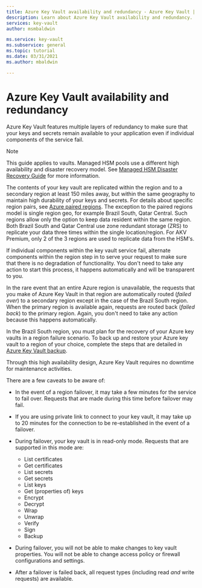 ```yaml
---
title: Azure Key Vault availability and redundancy - Azure Key Vault | Microsoft Docs
description: Learn about Azure Key Vault availability and redundancy.
services: key-vault
author: msmbaldwin

ms.service: key-vault
ms.subservice: general
ms.topic: tutorial
ms.date: 03/31/2021
ms.author: mbaldwin

---
```

# Azure Key Vault availability and redundancy

Azure Key Vault features multiple layers of redundancy to make sure that your keys and secrets remain available to your application even if individual components of the service fail.

> [!NOTE]
> This guide applies to vaults. Managed HSM pools use a different high availability and disaster recovery model. See [Managed HSM Disaster Recovery Guide](../managed-hsm/disaster-recovery-guide.md) for more information.

The contents of your key vault are replicated within the region and to a secondary region at least 150 miles away, but within the same geography to maintain high durability of your keys and secrets. For details about specific region pairs, see [Azure paired regions](../../best-practices-availability-paired-regions.md). The exception to the paired regions model is single region geo, for example Brazil South, Qatar Central. Such regions allow only the option to keep data resident within the same region. Both Brazil South and Qatar Central use zone redundant storage (ZRS) to replicate your data three times within the single location/region. For AKV Premium, only 2 of the 3 regions are used to replicate data from the HSM's.

If individual components within the key vault service fail, alternate components within the region step in to serve your request to make sure that there is no degradation of functionality. You don't need to take any action to start this process, it happens automatically and will be transparent to you.

In the rare event that an entire Azure region is unavailable, the requests that you make of Azure Key Vault in that region are automatically routed (*failed over*) to a secondary region except in the case of the Brazil South region. When the primary region is available again, requests are routed back (*failed back*) to the primary region. Again, you don't need to take any action because this happens automatically.

In the Brazil South region, you must plan for the recovery of your Azure key vaults in a region failure scenario. To back up and restore your Azure key vault to a region of your choice, complete the steps that are detailed in [Azure Key Vault backup](backup.md). 

Through this high availability design, Azure Key Vault requires no downtime for maintenance activities.

There are a few caveats to be aware of:

* In the event of a region failover, it may take a few minutes for the service to fail over. Requests that are made during this time before failover may fail.
* If you are using private link to connect to your key vault, it may take up to 20 minutes for the connection to be re-established in the event of a failover. 
* During failover, your key vault is in read-only mode. Requests that are supported in this mode are:
  * List certificates
  * Get certificates
  * List secrets
  * Get secrets
  * List keys
  * Get (properties of) keys
  * Encrypt
  * Decrypt
  * Wrap
  * Unwrap
  * Verify
  * Sign
  * Backup

* During failover, you will not be able to make changes to key vault properties. You will not be able to change access policy or firewall configurations and settings.

* After a failover is failed back, all request types (including read *and* write requests) are available.
